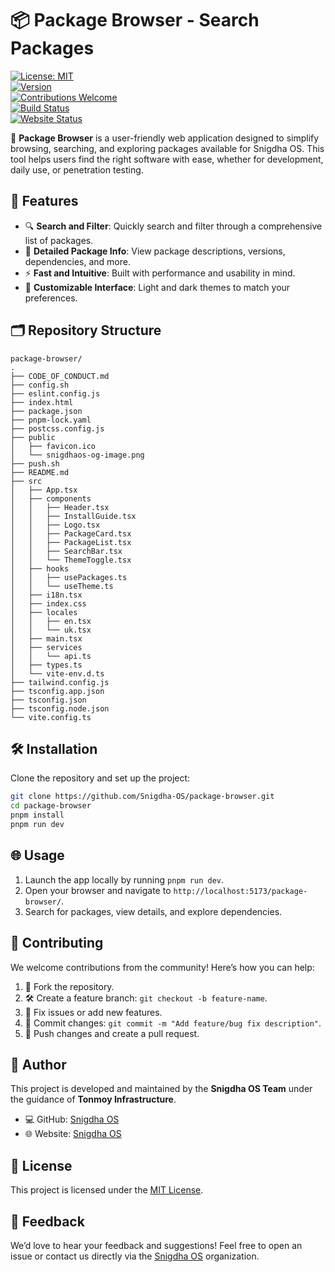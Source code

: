 # 📦 Package Browser - Search Packages  

[![License: MIT](https://img.shields.io/badge/License-MIT-yellow.svg?style=for-the-badge)](LICENSE)  
[![Version](https://img.shields.io/github/package-json/v/Snigdha-OS/package-browser?style=for-the-badge)](https://github.com/Snigdha-OS/package-browser/releases)  
[![Contributions Welcome](https://img.shields.io/badge/contributions-welcome-brightgreen.svg?style=for-the-badge)](https://github.com/Snigdha-OS/package-browser/issues)  
[![Build Status](https://img.shields.io/github/actions/workflow/status/Snigdha-OS/package-browser/ci.yml?branch=main&style=for-the-badge)](https://github.com/Snigdha-OS/package-browser/actions)  
[![Website Status](https://img.shields.io/website?url=https%3A%2F%2Fsnigdha-os.github.io&style=for-the-badge)](https://snigdha-os.github.io)  

🚀 **Package Browser** is a user-friendly web application designed to simplify browsing, searching, and exploring packages available for Snigdha OS. This tool helps users find the right software with ease, whether for development, daily use, or penetration testing.  

## 🌟 Features  

- 🔍 **Search and Filter**: Quickly search and filter through a comprehensive list of packages.  
- 📜 **Detailed Package Info**: View package descriptions, versions, dependencies, and more.  
- ⚡ **Fast and Intuitive**: Built with performance and usability in mind.  
- 🎨 **Customizable Interface**: Light and dark themes to match your preferences.  

## 🗂️ Repository Structure  

```plaintext  
package-browser/  
.
├── CODE_OF_CONDUCT.md
├── config.sh
├── eslint.config.js
├── index.html
├── package.json
├── pnpm-lock.yaml
├── postcss.config.js
├── public
│   ├── favicon.ico
│   └── snigdhaos-og-image.png
├── push.sh
├── README.md
├── src
│   ├── App.tsx
│   ├── components
│   │   ├── Header.tsx
│   │   ├── InstallGuide.tsx
│   │   ├── Logo.tsx
│   │   ├── PackageCard.tsx
│   │   ├── PackageList.tsx
│   │   ├── SearchBar.tsx
│   │   └── ThemeToggle.tsx
│   ├── hooks
│   │   ├── usePackages.ts
│   │   └── useTheme.ts
│   ├── i18n.tsx
│   ├── index.css
│   ├── locales
│   │   ├── en.tsx
│   │   └── uk.tsx
│   ├── main.tsx
│   ├── services
│   │   └── api.ts
│   ├── types.ts
│   └── vite-env.d.ts
├── tailwind.config.js
├── tsconfig.app.json
├── tsconfig.json
├── tsconfig.node.json
└── vite.config.ts  
```  

## 🛠️ Installation  

Clone the repository and set up the project:  
```bash  
git clone https://github.com/Snigdha-OS/package-browser.git  
cd package-browser  
pnpm install  
pnpm run dev  
```  

## 🌐 Usage  

1. Launch the app locally by running `pnpm run dev`.  
2. Open your browser and navigate to `http://localhost:5173/package-browser/`.  
3. Search for packages, view details, and explore dependencies.  

## 🤝 Contributing  

We welcome contributions from the community! Here’s how you can help:  

1. 🍴 Fork the repository.  
2. 🛠️ Create a feature branch: `git checkout -b feature-name`.  
3. 🐛 Fix issues or add new features.  
4. 📝 Commit changes: `git commit -m "Add feature/bug fix description"`.  
5. 🔄 Push changes and create a pull request.  

## 👤 Author  

This project is developed and maintained by the **Snigdha OS Team** under the guidance of **Tonmoy Infrastructure**.  

- 💻 GitHub: [Snigdha OS](https://github.com/Snigdha-OS)  
- 🌐 Website: [Snigdha OS](https://snigdha-os.github.io)  

## 📃 License  

This project is licensed under the [MIT License](LICENSE).  

## 💬 Feedback  

We’d love to hear your feedback and suggestions! Feel free to open an issue or contact us directly via the [Snigdha OS](https://github.com/Snigdha-OS) organization.